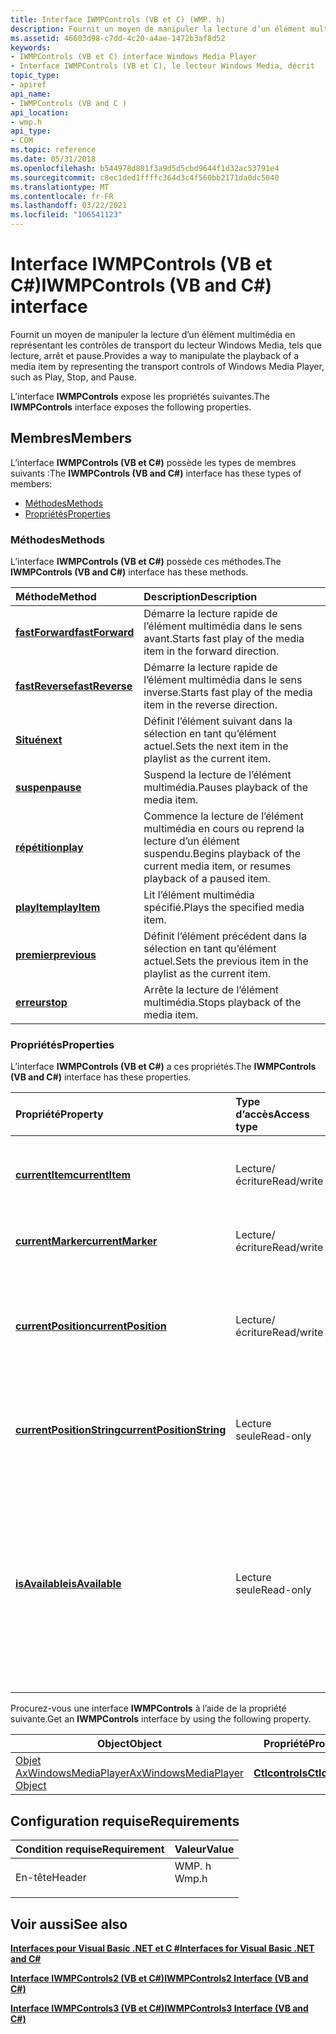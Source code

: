 ```yaml
---
title: Interface IWMPControls (VB et C) (WMP. h)
description: Fournit un moyen de manipuler la lecture d’un élément multimédia en représentant les contrôles de transport du lecteur Windows Media, tels que lecture, arrêt et pause. l’interface IWMPControls expose les propriétés suivantes.
ms.assetid: 46603d98-c7dd-4c20-a4ae-1472b3af8d52
keywords:
- IWMPControls (VB et C) interface Windows Media Player
- Interface IWMPControls (VB et C), le lecteur Windows Media, décrit
topic_type:
- apiref
api_name:
- IWMPControls (VB and C )
api_location:
- wmp.h
api_type:
- COM
ms.topic: reference
ms.date: 05/31/2018
ms.openlocfilehash: b544978d801f3a9d5d5cbd9644f1d32ac53791e4
ms.sourcegitcommit: c8ec1ded1ffffc364d3c4f560bb2171da0dc5040
ms.translationtype: MT
ms.contentlocale: fr-FR
ms.lasthandoff: 03/22/2021
ms.locfileid: "106541123"
---
```

# <a name="iwmpcontrols-vb-and-c-interface"></a><span data-ttu-id="50a3b-105">Interface IWMPControls (VB et C#)</span><span class="sxs-lookup"><span data-stu-id="50a3b-105">IWMPControls (VB and C#) interface</span></span>

<span data-ttu-id="50a3b-106">Fournit un moyen de manipuler la lecture d’un élément multimédia en représentant les contrôles de transport du lecteur Windows Media, tels que lecture, arrêt et pause.</span><span class="sxs-lookup"><span data-stu-id="50a3b-106">Provides a way to manipulate the playback of a media item by representing the transport controls of Windows Media Player, such as Play, Stop, and Pause.</span></span>

<span data-ttu-id="50a3b-107">L’interface **IWMPControls** expose les propriétés suivantes.</span><span class="sxs-lookup"><span data-stu-id="50a3b-107">The **IWMPControls** interface exposes the following properties.</span></span>

## <a name="members"></a><span data-ttu-id="50a3b-108">Membres</span><span class="sxs-lookup"><span data-stu-id="50a3b-108">Members</span></span>

<span data-ttu-id="50a3b-109">L’interface **IWMPControls (VB et C#)** possède les types de membres suivants :</span><span class="sxs-lookup"><span data-stu-id="50a3b-109">The **IWMPControls (VB and C#)** interface has these types of members:</span></span>

-   [<span data-ttu-id="50a3b-110">Méthodes</span><span class="sxs-lookup"><span data-stu-id="50a3b-110">Methods</span></span>](#methods)
-   [<span data-ttu-id="50a3b-111">Propriétés</span><span class="sxs-lookup"><span data-stu-id="50a3b-111">Properties</span></span>](#properties)

### <a name="methods"></a><span data-ttu-id="50a3b-112">Méthodes</span><span class="sxs-lookup"><span data-stu-id="50a3b-112">Methods</span></span>

<span data-ttu-id="50a3b-113">L’interface **IWMPControls (VB et C#)** possède ces méthodes.</span><span class="sxs-lookup"><span data-stu-id="50a3b-113">The **IWMPControls (VB and C#)** interface has these methods.</span></span>



| <span data-ttu-id="50a3b-114">Méthode</span><span class="sxs-lookup"><span data-stu-id="50a3b-114">Method</span></span>                                                                       | <span data-ttu-id="50a3b-115">Description</span><span class="sxs-lookup"><span data-stu-id="50a3b-115">Description</span></span>                                                                                 |
|:-----------------------------------------------------------------------------|:--------------------------------------------------------------------------------------------|
| [<span data-ttu-id="50a3b-116">**fastForward**</span><span class="sxs-lookup"><span data-stu-id="50a3b-116">**fastForward**</span></span>](wmplibiwmpcontrols-iwmpcontrols-fastforward--vb-and-c.md) | <span data-ttu-id="50a3b-117">Démarre la lecture rapide de l’élément multimédia dans le sens avant.</span><span class="sxs-lookup"><span data-stu-id="50a3b-117">Starts fast play of the media item in the forward direction.</span></span><br/>                     |
| [<span data-ttu-id="50a3b-118">**fastReverse**</span><span class="sxs-lookup"><span data-stu-id="50a3b-118">**fastReverse**</span></span>](wmplibiwmpcontrols-iwmpcontrols-fastreverse--vb-and-c.md) | <span data-ttu-id="50a3b-119">Démarre la lecture rapide de l’élément multimédia dans le sens inverse.</span><span class="sxs-lookup"><span data-stu-id="50a3b-119">Starts fast play of the media item in the reverse direction.</span></span><br/>                     |
| [<span data-ttu-id="50a3b-120">**Situé**</span><span class="sxs-lookup"><span data-stu-id="50a3b-120">**next**</span></span>](wmplibiwmpcontrols-iwmpcontrols-next--vb-and-c.md)               | <span data-ttu-id="50a3b-121">Définit l’élément suivant dans la sélection en tant qu’élément actuel.</span><span class="sxs-lookup"><span data-stu-id="50a3b-121">Sets the next item in the playlist as the current item.</span></span><br/>                          |
| [<span data-ttu-id="50a3b-122">**suspen**</span><span class="sxs-lookup"><span data-stu-id="50a3b-122">**pause**</span></span>](wmplibiwmpcontrols-iwmpcontrols-pause--vb-and-c.md)             | <span data-ttu-id="50a3b-123">Suspend la lecture de l’élément multimédia.</span><span class="sxs-lookup"><span data-stu-id="50a3b-123">Pauses playback of the media item.</span></span><br/>                                               |
| [<span data-ttu-id="50a3b-124">**répétition**</span><span class="sxs-lookup"><span data-stu-id="50a3b-124">**play**</span></span>](wmplibiwmpcontrols-iwmpcontrols-play--vb-and-c.md)               | <span data-ttu-id="50a3b-125">Commence la lecture de l’élément multimédia en cours ou reprend la lecture d’un élément suspendu.</span><span class="sxs-lookup"><span data-stu-id="50a3b-125">Begins playback of the current media item, or resumes playback of a paused item.</span></span><br/> |
| [<span data-ttu-id="50a3b-126">**playItem**</span><span class="sxs-lookup"><span data-stu-id="50a3b-126">**playItem**</span></span>](wmplibiwmpcontrols-iwmpcontrols-playitem--vb-and-c.md)       | <span data-ttu-id="50a3b-127">Lit l’élément multimédia spécifié.</span><span class="sxs-lookup"><span data-stu-id="50a3b-127">Plays the specified media item.</span></span><br/>                                                  |
| [<span data-ttu-id="50a3b-128">**premier**</span><span class="sxs-lookup"><span data-stu-id="50a3b-128">**previous**</span></span>](wmplibiwmpcontrols-iwmpcontrols-previous--vb-and-c.md)       | <span data-ttu-id="50a3b-129">Définit l’élément précédent dans la sélection en tant qu’élément actuel.</span><span class="sxs-lookup"><span data-stu-id="50a3b-129">Sets the previous item in the playlist as the current item.</span></span><br/>                      |
| [<span data-ttu-id="50a3b-130">**erreur**</span><span class="sxs-lookup"><span data-stu-id="50a3b-130">**stop**</span></span>](wmplibiwmpcontrols-iwmpcontrols-stop--vb-and-c.md)               | <span data-ttu-id="50a3b-131">Arrête la lecture de l’élément multimédia.</span><span class="sxs-lookup"><span data-stu-id="50a3b-131">Stops playback of the media item.</span></span><br/>                                                |



 

### <a name="properties"></a><span data-ttu-id="50a3b-132">Propriétés</span><span class="sxs-lookup"><span data-stu-id="50a3b-132">Properties</span></span>

<span data-ttu-id="50a3b-133">L’interface **IWMPControls (VB et C#)** a ces propriétés.</span><span class="sxs-lookup"><span data-stu-id="50a3b-133">The **IWMPControls (VB and C#)** interface has these properties.</span></span>



| <span data-ttu-id="50a3b-134">Propriété</span><span class="sxs-lookup"><span data-stu-id="50a3b-134">Property</span></span>                                                                                                    | <span data-ttu-id="50a3b-135">Type d’accès</span><span class="sxs-lookup"><span data-stu-id="50a3b-135">Access type</span></span>           | <span data-ttu-id="50a3b-136">Description</span><span class="sxs-lookup"><span data-stu-id="50a3b-136">Description</span></span>                                                                                                                                                                      |
|:------------------------------------------------------------------------------------------------------------|:----------------------|:---------------------------------------------------------------------------------------------------------------------------------------------------------------------------------|
| [<span data-ttu-id="50a3b-137">**currentItem**</span><span class="sxs-lookup"><span data-stu-id="50a3b-137">**currentItem**</span></span>](wmplibiwmpcontrols-iwmpcontrols-currentitem--vb-and-c.md)<br/>                     | <span data-ttu-id="50a3b-138">Lecture/écriture</span><span class="sxs-lookup"><span data-stu-id="50a3b-138">Read/write</span></span><br/> | <span data-ttu-id="50a3b-139">Obtient ou définit l’élément multimédia actuel dans une sélection.</span><span class="sxs-lookup"><span data-stu-id="50a3b-139">Gets or sets the current media item in a playlist.</span></span><br/>                                                                                                                    |
| [<span data-ttu-id="50a3b-140">**currentMarker**</span><span class="sxs-lookup"><span data-stu-id="50a3b-140">**currentMarker**</span></span>](wmplibiwmpcontrols-iwmpcontrols-currentmarker--vb-and-c.md)<br/>                 | <span data-ttu-id="50a3b-141">Lecture/écriture</span><span class="sxs-lookup"><span data-stu-id="50a3b-141">Read/write</span></span><br/> | <span data-ttu-id="50a3b-142">Obtient ou définit le numéro de marqueur actuel.</span><span class="sxs-lookup"><span data-stu-id="50a3b-142">Gets or sets the current marker number.</span></span><br/>                                                                                                                               |
| [<span data-ttu-id="50a3b-143">**currentPosition**</span><span class="sxs-lookup"><span data-stu-id="50a3b-143">**currentPosition**</span></span>](wmplibiwmpcontrols-iwmpcontrols-currentposition--vb-and-c.md)<br/>             | <span data-ttu-id="50a3b-144">Lecture/écriture</span><span class="sxs-lookup"><span data-stu-id="50a3b-144">Read/write</span></span><br/> | <span data-ttu-id="50a3b-145">Obtient ou définit la position actuelle dans l’élément multimédia, en secondes, à partir du début.</span><span class="sxs-lookup"><span data-stu-id="50a3b-145">Gets or sets the current position in the media item in seconds from the beginning.</span></span><br/>                                                                                    |
| [<span data-ttu-id="50a3b-146">**currentPositionString**</span><span class="sxs-lookup"><span data-stu-id="50a3b-146">**currentPositionString**</span></span>](wmplibiwmpcontrols-iwmpcontrols-currentpositionstring--vb-and-c.md)<br/> | <span data-ttu-id="50a3b-147">Lecture seule</span><span class="sxs-lookup"><span data-stu-id="50a3b-147">Read-only</span></span><br/>  | <span data-ttu-id="50a3b-148">Obtient la position actuelle dans l’élément multimédia en tant que **System. String**.</span><span class="sxs-lookup"><span data-stu-id="50a3b-148">Gets the current position in the media item as a **System.String**.</span></span><br/>                                                                                                   |
| [<span data-ttu-id="50a3b-149">**isAvailable**</span><span class="sxs-lookup"><span data-stu-id="50a3b-149">**isAvailable**</span></span>](iwmpcontrols-isavailable--vb-and-c.md)<br/>                                        | <span data-ttu-id="50a3b-150">Lecture seule</span><span class="sxs-lookup"><span data-stu-id="50a3b-150">Read-only</span></span><br/>  | <span data-ttu-id="50a3b-151">Obtient une valeur indiquant si un type spécifié d’informations est disponible ou si une action spécifiée peut être exécutée.</span><span class="sxs-lookup"><span data-stu-id="50a3b-151">Gets a value indicating whether a specified type of information is available or a specified action can be performed.</span></span> <span data-ttu-id="50a3b-152">En C#, il s’agit de la méthode d' **extraction de \_ isAvailable** .</span><span class="sxs-lookup"><span data-stu-id="50a3b-152">In C#, this is the **get\_isAvailable** method.</span></span><br/> |



 

<span data-ttu-id="50a3b-153">Procurez-vous une interface **IWMPControls** à l’aide de la propriété suivante.</span><span class="sxs-lookup"><span data-stu-id="50a3b-153">Get an **IWMPControls** interface by using the following property.</span></span>



| <span data-ttu-id="50a3b-154">Object</span><span class="sxs-lookup"><span data-stu-id="50a3b-154">Object</span></span>                                                                   | <span data-ttu-id="50a3b-155">Propriété</span><span class="sxs-lookup"><span data-stu-id="50a3b-155">Property</span></span>                                                                   |
|--------------------------------------------------------------------------|----------------------------------------------------------------------------|
| [<span data-ttu-id="50a3b-156">Objet AxWindowsMediaPlayer</span><span class="sxs-lookup"><span data-stu-id="50a3b-156">AxWindowsMediaPlayer Object</span></span>](axwindowsmediaplayer-object--vb-and-c.md) | [<span data-ttu-id="50a3b-157">**Ctlcontrols**</span><span class="sxs-lookup"><span data-stu-id="50a3b-157">**Ctlcontrols**</span></span>](axwmplib-axwindowsmediaplayer-ctlcontrols--vb-and-c.md) |



 

## <a name="requirements"></a><span data-ttu-id="50a3b-158">Configuration requise</span><span class="sxs-lookup"><span data-stu-id="50a3b-158">Requirements</span></span>



| <span data-ttu-id="50a3b-159">Condition requise</span><span class="sxs-lookup"><span data-stu-id="50a3b-159">Requirement</span></span> | <span data-ttu-id="50a3b-160">Valeur</span><span class="sxs-lookup"><span data-stu-id="50a3b-160">Value</span></span> |
|-------------------|----------------------------------------------------------------------------------|
| <span data-ttu-id="50a3b-161">En-tête</span><span class="sxs-lookup"><span data-stu-id="50a3b-161">Header</span></span><br/> | <dl> <span data-ttu-id="50a3b-162"><dt>WMP. h</dt></span><span class="sxs-lookup"><span data-stu-id="50a3b-162"><dt>Wmp.h</dt></span></span> </dl> |



## <a name="see-also"></a><span data-ttu-id="50a3b-163">Voir aussi</span><span class="sxs-lookup"><span data-stu-id="50a3b-163">See also</span></span>

<dl> <dt>

[<span data-ttu-id="50a3b-164">**Interfaces pour Visual Basic .NET et C #**</span><span class="sxs-lookup"><span data-stu-id="50a3b-164">**Interfaces for Visual Basic .NET and C#**</span></span>](interfaces-for-visual-basic--net-and-c.md)
</dt> <dt>

[<span data-ttu-id="50a3b-165">**Interface IWMPControls2 (VB et C#)**</span><span class="sxs-lookup"><span data-stu-id="50a3b-165">**IWMPControls2 Interface (VB and C#)**</span></span>](iwmpcontrols2--vb-and-c.md)
</dt> <dt>

[<span data-ttu-id="50a3b-166">**Interface IWMPControls3 (VB et C#)**</span><span class="sxs-lookup"><span data-stu-id="50a3b-166">**IWMPControls3 Interface (VB and C#)**</span></span>](iwmpcontrols3--vb-and-c.md)
</dt> </dl>

 

 





